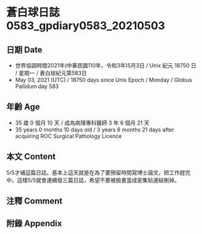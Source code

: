 [_metadata_:encoding]: - "utf-8"
[_metadata_:language]: - "zh-Hant-TW"
[_metadata_:fileformat]: - "markdown"
[_metadata_:MIME_type]: - "text/plain"
[_metadata_:markdown_version]: - "commonmark version 0.29"
[_metadata_:markdown_spec]: - "https://spec.commonmark.org/0.29/"

# 蒼白球日誌0583_gpdiary0583_20210503 #

## 日期 Date ##

* 世界協調時間2021年(中華民國110年，令和3年)5月3日 / Unix 紀元 18750 日 / 星期一 / 蒼白球紀元第583日
* May 03, 2021 (UTC) / 18750 days since Unix Epoch / Monday / Globus Pallidum day 583

## 年齡 Age ##

* 35 歲 0 個月 10 天 / 成為病理專科醫師 3 年 6 個月 21 天
* 35 years 0 months 10 days old / 3 years 6 months 21 days after acquiring ROC Surgical Pathology Licence

## 本文 Content ##

5/5才補這篇日誌。基本上這天就是在為了要預留時間寫博士論文，把工作趕完中。這樣5/5就會連續發三篇日誌，希望不要被臉書當成密集貼連結刪掉。

## 注釋 Comment ##

## 附錄 Appendix ##

